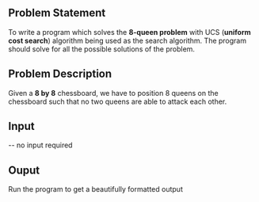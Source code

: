 ## Problem Statement
To write a program which solves the **8-queen problem** with UCS (**uniform cost search**) algorithm being used as the search algorithm. 
The program should solve for all the possible solutions of the problem.

## Problem Description
Given a **8 by 8** chessboard, we have to position 8 queens on the chessboard such that no two queens are able to attack each other.

## Input

-- no input required

## Ouput

Run the program to get a beautifully formatted output
